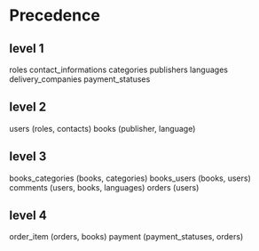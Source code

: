 # Precedence

## level 1

roles
contact_informations
categories
publishers
languages
delivery_companies
payment_statuses

## level 2

users (roles, contacts)
books (publisher, language)

## level 3

books_categories (books, categories)
books_users (books, users)
comments (users, books, languages)
orders (users)

## level 4

order_item (orders, books)
payment (payment_statuses, orders)
